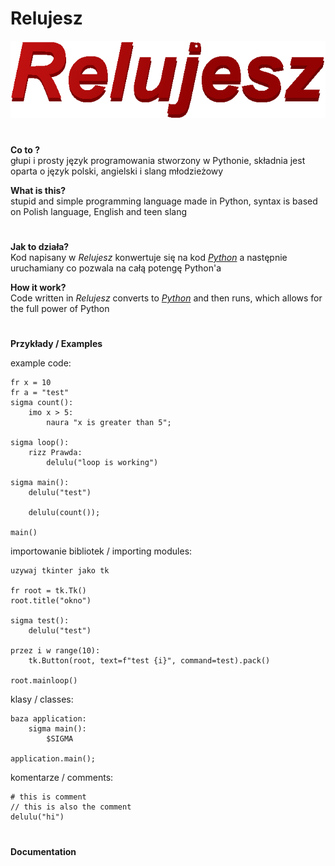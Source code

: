 # Relujesz
<img src="logo.png">

#   
**Co to ?**<br> głupi i prosty język programowania stworzony w Pythonie, składnia jest oparta o język polski, angielski i slang młodzieżowy<br>

**What is this?**<br> stupid and simple programming language made in Python, syntax is based on Polish language, English and teen slang<br>
#   
**Jak to działa?**<br>Kod napisany w _Relujesz_ konwertuje się na kod _<a href="https://www.python.org/">Python</a>_ a następnie uruchamiany co pozwala na całą potengę Python'a<br>

**How it work?**<br>Code written in _Relujesz_ converts to _<a href="https://www.python.org/">Python</a>_ and then runs, which allows for the full power of Python<br>
#   
**Przykłady / Examples**<br>

example code:
```rel
fr x = 10
fr a = "test"
sigma count():
    imo x > 5:
        naura "x is greater than 5";

sigma loop():
    rizz Prawda:
        delulu("loop is working")

sigma main():
    delulu("test")

    delulu(count());

main()
```
importowanie bibliotek / importing modules:
```rel
uzywaj tkinter jako tk

fr root = tk.Tk()
root.title("okno")

sigma test():
    delulu("test")

przez i w range(10):
    tk.Button(root, text=f"test {i}", command=test).pack()

root.mainloop()
```
klasy / classes:
```
baza application:
    sigma main():
        $SIGMA

application.main();
```
komentarze / comments:
```
# this is comment
// this is also the comment
delulu("hi")
```
#   
**Documentation**
